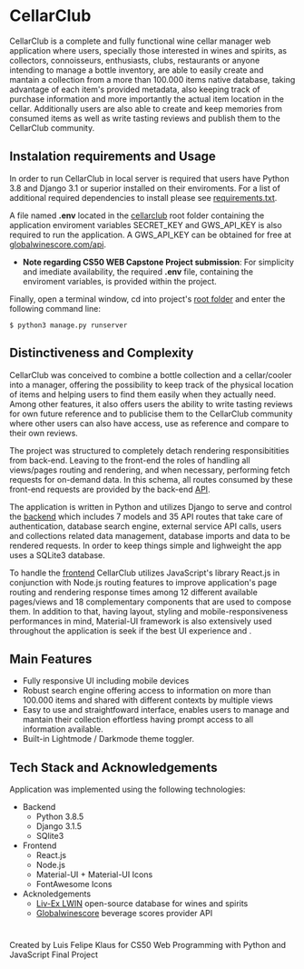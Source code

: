 # CellarClub

CellarClub is a complete and fully functional wine cellar manager web application where users, specially those interested in wines and spirits, as collectors, connoisseurs, enthusiasts, clubs, restaurants or anyone intending to manage a bottle inventory, are able to easily create and mantain a collection from a more than 100.000 items native database, taking advantage of each item's provided metadata, also keeping track of purchase information and more importantly the actual item location in the cellar. Additionally users are  also able to create and keep memories from consumed items as well as write tasting reviews and publish them to the CellarClub community.


## Instalation requirements and Usage

In order to run CellarClub in local server is required that users have Python 3.8 and Django 3.1 or superior installed on their enviroments. For a list of additional required dependencies to install please see [requirements.txt](requirements.txt). 

A file named **.env** located in the [cellarclub](/cellarclub) root folder containing the application enviroment variables SECRET_KEY and GWS_API_KEY is also required to run the application. A GWS_API_KEY can be obtained for free at [globalwinescore.com/api](https://www.globalwinescore.com/api/).

* **Note regarding CS50 WEB Capstone Project submission**: For simplicity and imediate availability, the required **.env** file, containing the enviroment variables, is provided within the project.

Finally, open a terminal window, cd into project's [root folder](/) and enter the following command line:

    $ python3 manage.py runserver



## Distinctiveness and Complexity

CellarClub was conceived to combine a bottle collection and a cellar/cooler into a manager, offering the possibility to keep track of the physical location of items and helping users to find them easily when they actually need. Among other features, it also offers users the ability to write tasting reviews for own future reference and to publicise them to the CellarClub community where other users can also have access, use as reference and compare to their own reviews. 

The project was structured to completely detach rendering responsibitities from back-end. Leaving to the front-end the roles of handling all views/pages routing and rendering, and when necessary, performing fetch requests for on-demand data. In this schema, all routes consumed by these front-end requests are provided by the back-end [API](/api/views.py).

The application is written in Python and utilizes Django to serve and control the [backend](/api) which includes 7 models and 35 API routes that take care of authentication, database search engine, external service API calls, users and collections related data management, database imports and data to be rendered requests. In order to keep things simple and lighweight the app uses a SQLite3 database.

To handle the [frontend](/frontend) CellarClub utilizes JavaScript's library React.js in conjunction with Node.js routing features to improve application's page routing and rendering response times among 12 different available pages/views and 18 complementary components that are used to compose them. In addition to that, having layout, styling and mobile-responsiveness performances in mind, Material-UI framework is also extensively used throughout the application is seek if the best UI experience and .


## Main Features

- Fully responsive UI including mobile devices
- Robust search engine offering access to information on more than 100.000 items and shared with different contexts by multiple views
- Easy to use and straightfoward interface, enables users to manage and mantain their collection effortless having prompt access to all information available.
- Built-in Lightmode / Darkmode theme toggler. 


## Tech Stack and Acknowledgements

Application was implemented using the following technologies: 
- Backend
    - Python 3.8.5
    - Django 3.1.5 
    - SQlite3
- Frontend
    - React.js
    - Node.js
    - Material-UI + Material-UI Icons
    - FontAwesome Icons
- Acknoledgements
    - [Liv-Ex LWIN](http://www.liv-ex.com/wwd/lwin) open-source database for wines and spirits
    - [Globalwinescore](https://globalwinescore.docs.apiary.io/) beverage scores provider API

#
Created by Luis Felipe Klaus for CS50 Web Programming with Python and JavaScript Final Project
#
